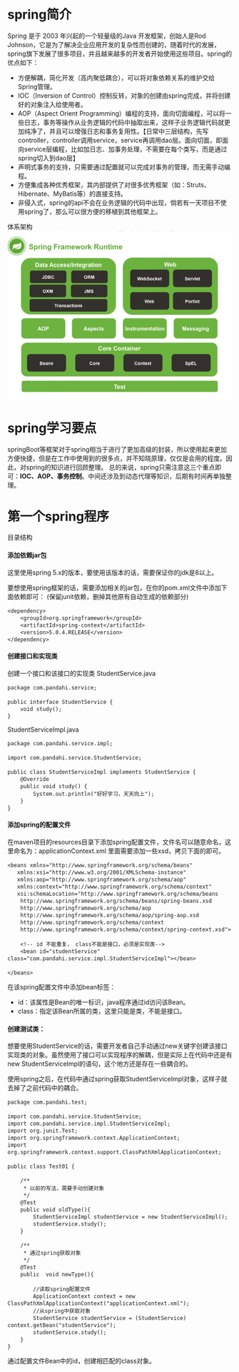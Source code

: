 # spring简介
Spring 是于 2003 年兴起的一个轻量级的Java 开发框架，创始人是Rod Johnson，它是为了解决企业应用开发的复杂性而创建的，随着时代的发展，spring旗下发展了很多项目，并且越来越多的开发者开始使用这些项目。spring的优点如下：

* 方便解耦，简化开发（高内聚低耦合），可以将对象依赖关系的维护交给Spring管理。
* IOC（Inversion of Control）控制反转，对象的创建由spring完成，并将创建好的对象注入给使用者。
* AOP（Aspect Orient Programming）编程的支持，面向切面编程，可以将一些日志，事务等操作从业务逻辑的代码中抽取出来，这样子业务逻辑代码就更加纯净了，并且可以增强日志和事务复用性。【日常中三层结构，先写controller，controller调用service，service再调用dao层。面向切面，即面向service层编程，比如加日志、加事务处理，不需要在每个类写，而是通过spring切入到dao层】
* 声明式事务的支持，只需要通过配置就可以完成对事务的管理，而无需手动编程。
* 方便集成各种优秀框架，其内部提供了对很多优秀框架（如：Struts、Hibernate、MyBatis等）的直接支持。
* 非侵入式，spring的api不会在业务逻辑的代码中出现，倘若有一天项目不使用spring了，那么可以很方便的移植到其他框架上。

体系架构
![img](./images/spring架构.jpg)

# spring学习要点
springBoot等框架对于spring相当于进行了更加高级的封装，所以使用起来更加方便快捷，但是在工作中使用到的很多点，并不知晓原理，仅仅是会用的程度。因此，对spring的知识进行回顾整理。
总的来说，spring只需注意这三个重点即可：**IOC、AOP、事务控制**。中间还涉及到动态代理等知识，后期有时间再单独整理。

# 第一个spring程序

目录结构

#### 添加依赖jar包

这里使用spring 5.x的版本，要使用该版本的话，需要保证你的jdk是8以上。

要想使用spring框架的话，需要添加相关的jar包，在你的pom.xml文件中添加下面依赖即可：
(保留junit依赖，删掉其他原有自动生成的依赖部分)

``` 
<dependency>
    <groupId>org.springframework</groupId>
    <artifactId>spring-context</artifactId>
    <version>5.0.4.RELEASE</version>
</dependency>
```

#### 创建接口和实现类

创建一个接口和该接口的实现类
StudentService.java

``` 
package com.pandahi.service;

public interface StudentService {
    void study();
}

```

StudentServiceImpl.java

``` 
package com.pandahi.service.impl;

import com.pandahi.service.StudentService;

public class StudentServiceImpl implements StudentService {
    @Override
    public void study() {
        System.out.println("好好学习，天天向上");
    }
}

```

#### 添加spring的配置文件

在maven项目的resources目录下添加spring配置文件，文件名可以随意命名，这里命名为：applicationContext.xml
里面需要添加一些xsd，拷贝下面的即可。

``` 
<beans xmlns="http://www.springframework.org/schema/beans"
   xmlns:xsi="http://www.w3.org/2001/XMLSchema-instance"
   xmlns:aop="http://www.springframework.org/schema/aop"
   xmlns:context="http://www.springframework.org/schema/context"
   xsi:schemaLocation="http://www.springframework.org/schema/beans
    http://www.springframework.org/schema/beans/spring-beans.xsd
    http://www.springframework.org/schema/aop
    http://www.springframework.org/schema/aop/spring-aop.xsd
    http://www.springframework.org/schema/context
    http://www.springframework.org/schema/context/spring-context.xsd">

    <!-- id 不能重复， class不能是接口，必须是实现类-->
    <bean id="studentService" class="com.pandahi.service.impl.StudentServiceImpl"></bean>

</beans>
```

在该spring配置文件中添加bean标签：

* id：该属性是Bean的唯一标识，java程序通过id访问该Bean。
* class：指定该Bean所属的类，这里只能是类，不能是接口。

#### 创建测试类：

想要使用StudentService的话，需要开发者自己手动通过new关键字创建该接口实现类的对象。虽然使用了接口可以实现程序的解耦，但是实际上在代码中还是有new StudentServiceImpl的语句，这个地方还是存在一些耦合的。

使用spring之后，在代码中通过spring获取StudentServiceImpl对象，这样子就去掉了之前代码中的耦合。

``` 
package com.pandahi.test;

import com.pandahi.service.StudentService;
import com.pandahi.service.impl.StudentServiceImpl;
import org.junit.Test;
import org.springframework.context.ApplicationContext;
import org.springframework.context.support.ClassPathXmlApplicationContext;

public class Test01 {

    /**
     * 以前的写法，需要手动创建对象
     */
    @Test
    public void oldType(){
        StudentServiceImpl studentService = new StudentServiceImpl();
        studentService.study();
    }

    /**
     * 通过spring获取对象
     */
    @Test
    public  void newType(){

        //读取spring配置文件
        ApplicationContext context = new ClassPathXmlApplicationContext("applicationContext.xml");
        //从spring中获取对象
        StudentService studentService = (StudentService) context.getBean("studentService");
        studentService.study();
    }
}

```

通过配置文件Bean中的id，创建相匹配的class对象。


